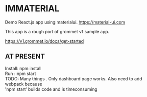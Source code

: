 # IMMATERIAL
Demo React.js app using materialui.
https://material-ui.com  

This app is a rough port of grommet v1 sample app.  

https://v1.grommet.io/docs/get-started  

## AT PRESENT  
Install: npm install  
Run : npm start  
TODO: Many things . Only dashboard page works. Also need to add webpack because  
'npm start' builds code and is timeconsuming
 

